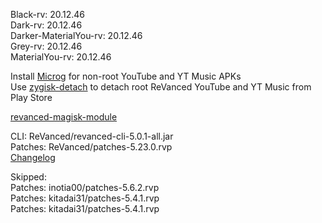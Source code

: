 Black-rv: 20.12.46  
Dark-rv: 20.12.46  
Darker-MaterialYou-rv: 20.12.46  
Grey-rv: 20.12.46  
MaterialYou-rv: 20.12.46  

Install [Microg](https://github.com/ReVanced/GmsCore/releases) for non-root YouTube and YT Music APKs  
Use [zygisk-detach](https://github.com/j-hc/zygisk-detach) to detach root ReVanced YouTube and YT Music from Play Store  

[revanced-magisk-module](https://github.com/j-hc/revanced-magisk-module)
  
CLI: ReVanced/revanced-cli-5.0.1-all.jar  
Patches: ReVanced/patches-5.23.0.rvp  
[Changelog](https://github.com/ReVanced/revanced-patches/releases/tag/v5.23.0)  

Skipped:  
Patches: inotia00/patches-5.6.2.rvp  
Patches: kitadai31/patches-5.4.1.rvp  
Patches: kitadai31/patches-5.4.1.rvp                                    
